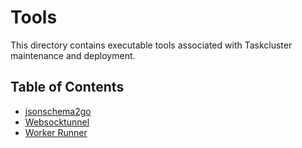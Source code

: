 # Tools

This directory contains executable tools associated with Taskcluster maintenance and deployment.

## Table of Contents

<!-- TOC BEGIN -->
* [jsonschema2go](jsonschema2go#readme)
* [Websocktunnel](websocktunnel#readme)
* [Worker Runner](worker-runner#readme)
<!-- TOC END -->
